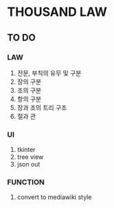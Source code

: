 # THOUSAND LAW

## TO DO

### LAW 

1. 전문, 부칙의 유무 및 구분
2. 장의 구분
3. 조의 구분
4. 항의 구분
5. 장과 조의 트리 구조
6. 절과 관

### UI

1. tkinter
2. tree view
3. json out

### FUNCTION

1. convert to mediawiki style